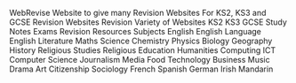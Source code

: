 WebRevise 
Website to give many Revision Websites 
For KS2, KS3 and GCSE 
Revision Websites 
Revision 
Variety of Websites 
KS2 
KS3 
GCSE 
Study 
Notes 
Exams 
Revision Resources 
Subjects 
English 
English Language 
English Literature 
Maths 
Science 
Chemistry 
Physics 
Biology 
Geography 
History 
Religious Studies 
Religious Education 
Humanities 
Computing 
ICT 
Computer Science 
Journalism 
Media 
Food Technology 
Business
Music 
Drama 
Art 
Citizenship 
Sociology 
French 
Spanish 
German 
Irish 
Mandarin 
